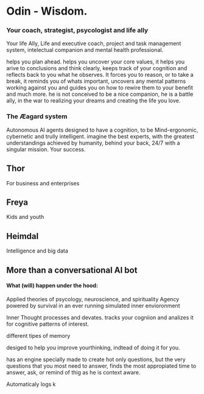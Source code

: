# Odin - Wisdom. 
### Your coach, strategist, psycologist and life ally
Your life Ally, Life and executive coach, project and task management system, intelectual companion and mental health professional.

helps you plan ahead. helps you uncover your core values, it helps you arive to conclusions and think clearly, keeps track of your cognition and reflects back to you what he observes. It forces you to reason, or to take a break, it reminds you of whats important, uncovers any mental patterns working against you and guides you on how to rewire them to your benefit and much more.
he is not conceived to be a nice companion, he is a battle ally, in the war to realizing your dreams and creating the life you love.

### The Æagard system
Autonomous AI agents designed to have a cognition, to be Mind-ergonomic, cybernetic and trully intelligent. 
imagine the best experts, with the greatest understandings achieved by humanity, behind your back, 24/7 with a singular mission. Your success.
## Thor
For business and enterprises

## Freya 
Kids and youth

## Heimdal
Intelligence and big data

## More than a conversational AI bot
#### What (will) happen under the hood:

Applied theories of psycology, neuroscience, and spirituality
Agency powered by survival in an ever running simulated inner envioronment

Inner Thought processes and devates.
tracks your cogniion and analizes it for cognitive patterns of interest.

different tipes of memory

desiged to help you improve yourthinking, indtead of doing it for you.

has an engine specially made to create hot only questions, but the very questions that you most need to answer,
finds the most appropiated time to answer, ask, or remind of thig as he is context aware.

Automaticaly logs k